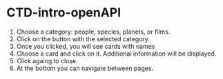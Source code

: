 # CTD-intro-openAPI

1. Choose a category: people, species, planets, or films.
2. Click on the button with the selected category.
3. Once you clicked, you will see cards with names
4. Choose a card and click on it. Additional information will be displayed.
5. Click againg to close.
6. At the bottom you can navigate between pages.
